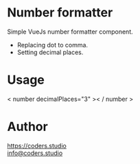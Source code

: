 # Number formatter
Simple VueJs number formatter component. <br>
- Replacing dot to comma.<br>
- Setting decimal places.

# Usage
< number decimalPlaces="3" >< / number >

# Author
https://coders.studio <br>
info@coders.studio
